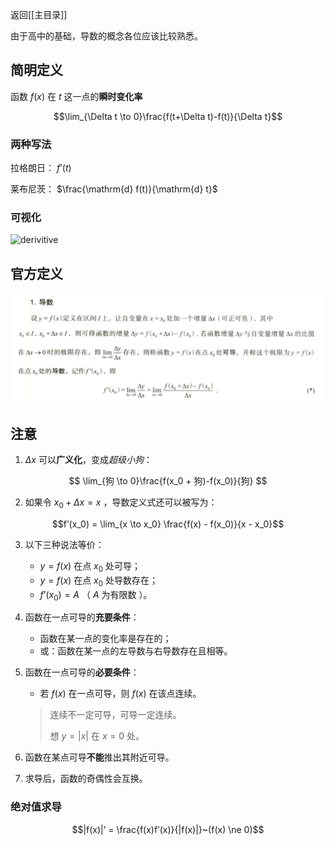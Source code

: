 返回[[主目录]]

由于高中的基础，导数的概念各位应该比较熟悉。

## 简明定义

函数 $f(x)$ 在 $t$ 这一点的**瞬时变化率**

$$\lim_{\Delta t \to 0}\frac{f(t+\Delta t)-f(t)}{\Delta t}$$

### 两种写法

拉格朗日： $f’(t)$

莱布尼茨： $\frac{\mathrm{d} f(t)}{\mathrm{d} t}$

### 可视化

![derivitive](derivative_vis.jpg)

## 官方定义

![def](/assets/derivative_def.jpg)

## 注意

1. $\Delta x$ 可以**广义化**，变成*超级小狗*：

$$ \lim_{狗 \to 0}\frac{f(x_0 + 狗)-f(x_0)}{狗} $$

2. 如果令 $x_0 + \Delta x = x$ ，导数定义式还可以被写为：

$$f’(x_0) = \lim_{x \to x_0} \frac{f(x) - f(x_0)}{x - x_0}$$

3. 以下三种说法等价：
	- $y = f(x)$ 在点 $x_0$ 处可导；
	- $y = f(x)$ 在点 $x_0$ 处导数存在；
	- $f’(x_0) = A$ （ $A$ 为有限数 ）。

4. 函数在一点可导的**充要条件**：
	- 函数在某一点的变化率是存在的；
	- 或：函数在某一点的左导数与右导数存在且相等。

5. 函数在一点可导的**必要条件**：
	- 若 $f(x)$ 在一点可导，则 $f(x)$ 在该点连续。
	> 连续不一定可导，可导一定连续。
	> 
	> 想 $y=|x|$ 在 $x=0$ 处。
	
6. 函数在某点可导**不能**推出其附近可导。
7. 求导后，函数的奇偶性会互换。  

### 绝对值求导

$$|f(x)|’ = \frac{f(x)f’(x)}{|f(x)|}~(f(x) \ne 0)$$